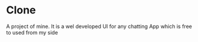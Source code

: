 # Clone
A project of mine.
It is a wel developed UI for any chatting App which is free to used from my side
